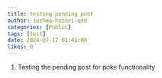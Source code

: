 ```yaml
---
title: testing pending post
author: sushma-hazari-qed
categories: [Public]
tags: [test]
date: 2024-07-17 01:41:00 
likes: 0
---
```


1. Testing the pending post for poke functionality
